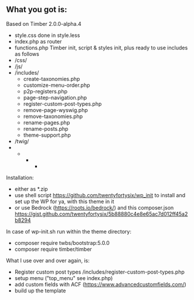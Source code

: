 ## What you got is:

Based on Timber 2.0.0-alpha.4

- style.css done in style.less
- index.php as router
- functions.php Timber init, script & styles init, plus ready to use includes as follows
- /css/ 
- /js/ 
- /includes/
  - create-taxonomies.php
  - customize-menu-order.php
  - p2p-registers.php
  - page-step-navigation.php
  - register-custom-post-types.php
  - remove-page-wyswig.php
  - remove-taxonomies.php
  - rename-pages.php
  - rename-posts.php
  - theme-support.php
- /twig/
- - - *

Installation:
- either as *.zip
- use shell script https://github.com/twentyfortysix/wp_init to install and set up the WP for ya, with this theme in it
- or use Bedrock (https://roots.io/bedrock/) and this composer.json https://gist.github.com/twentyfortysix/5b88880c4e8e65ac7d012ff45a2b8294

In case of wp-init.sh run within the theme directory:
- composer require twbs/bootstrap:5.0.0
- composer require timber/timber

What I use over and over again, is:
- Register custom post types /includes/register-custom-post-types.php
- setup menu ("top_menu" see index.php)
- add custom fields with ACF (https://www.advancedcustomfields.com/)
- build up the template
